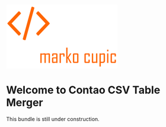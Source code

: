 ![Alt text](docs/logo.png?raw=true "logo")


# Welcome to Contao CSV Table Merger
This bundle is still under construction.
